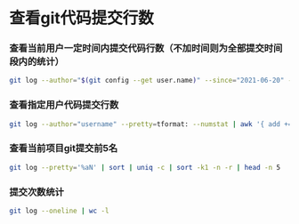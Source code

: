# 查看git代码提交行数



### 查看当前用户一定时间内提交代码行数（不加时间则为全部提交时间段内的统计）

```bash
git log --author="$(git config --get user.name)" --since="2021-06-20" --before="2022-12-12" --pretty=tformat: --numstat | awk '{ add += $1 ; subs += $2 ; loc += $1 - $2 } END { printf "added lines: %s removed lines : %s total lines: %s\n",add,subs,loc }'
```



### 查看指定用户代码提交行数

```bash
git log --author="username" --pretty=tformat: --numstat | awk '{ add += $1 ; subs += $2 ; loc += $1 - $2 } END { printf "added lines: %s removed lines : %s total lines: %s\n",add,subs,loc }'
```



### 查看当前项目git提交前5名

```bash
git log --pretty='%aN' | sort | uniq -c | sort -k1 -n -r | head -n 5
```



### 提交次数统计

```bash
git log --oneline | wc -l
```

